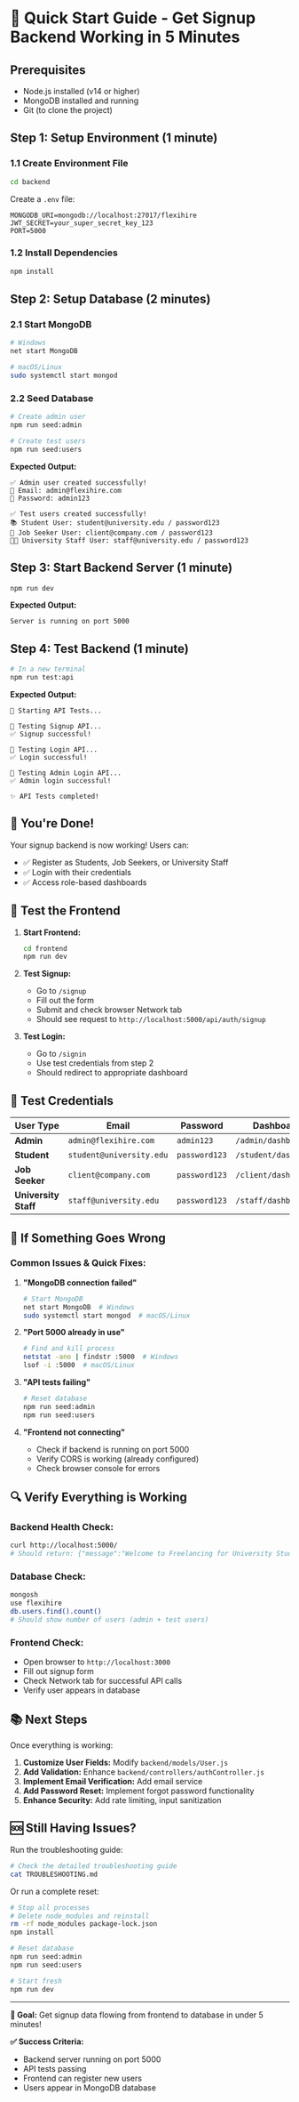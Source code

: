 # 🚀 Quick Start Guide - Get Signup Backend Working in 5 Minutes

## **Prerequisites**
- Node.js installed (v14 or higher)
- MongoDB installed and running
- Git (to clone the project)

## **Step 1: Setup Environment (1 minute)**

### 1.1 Create Environment File
```bash
cd backend
```

Create a `.env` file:
```env
MONGODB_URI=mongodb://localhost:27017/flexihire
JWT_SECRET=your_super_secret_key_123
PORT=5000
```

### 1.2 Install Dependencies
```bash
npm install
```

## **Step 2: Setup Database (2 minutes)**


### 2.1 Start MongoDB
```bash
# Windows
net start MongoDB

# macOS/Linux
sudo systemctl start mongod
```

### 2.2 Seed Database
```bash
# Create admin user
npm run seed:admin

# Create test users
npm run seed:users
```

**Expected Output:**
```
✅ Admin user created successfully!
📧 Email: admin@flexihire.com
🔑 Password: admin123

✅ Test users created successfully!
📚 Student User: student@university.edu / password123
💼 Job Seeker User: client@company.com / password123
👨‍🏫 University Staff User: staff@university.edu / password123
```

## **Step 3: Start Backend Server (1 minute)**

```bash
npm run dev
```

**Expected Output:**
```
Server is running on port 5000
```

## **Step 4: Test Backend (1 minute)**

```bash
# In a new terminal
npm run test:api
```

**Expected Output:**
```
🚀 Starting API Tests...

🧪 Testing Signup API...
✅ Signup successful!

🔐 Testing Login API...
✅ Login successful!

👑 Testing Admin Login API...
✅ Admin login successful!

✨ API Tests completed!
```

## **🎉 You're Done!**

Your signup backend is now working! Users can:
- ✅ Register as Students, Job Seekers, or University Staff
- ✅ Login with their credentials
- ✅ Access role-based dashboards

## **🔧 Test the Frontend**

1. **Start Frontend:**
   ```bash
   cd frontend
   npm run dev
   ```

2. **Test Signup:**
   - Go to `/signup`
   - Fill out the form
   - Submit and check browser Network tab
   - Should see request to `http://localhost:5000/api/auth/signup`

3. **Test Login:**
   - Go to `/signin`
   - Use test credentials from step 2
   - Should redirect to appropriate dashboard

## **📱 Test Credentials**

| User Type | Email | Password | Dashboard |
|-----------|-------|----------|-----------|
| **Admin** | `admin@flexihire.com` | `admin123` | `/admin/dashboard` |
| **Student** | `student@university.edu` | `password123` | `/student/dashboard` |
| **Job Seeker** | `client@company.com` | `password123` | `/client/dashboard` |
| **University Staff** | `staff@university.edu` | `password123` | `/staff/dashboard` |

## **🚨 If Something Goes Wrong**

### **Common Issues & Quick Fixes:**

1. **"MongoDB connection failed"**
   ```bash
   # Start MongoDB
   net start MongoDB  # Windows
   sudo systemctl start mongod  # macOS/Linux
   ```

2. **"Port 5000 already in use"**
   ```bash
   # Find and kill process
   netstat -ano | findstr :5000  # Windows
   lsof -i :5000  # macOS/Linux
   ```

3. **"API tests failing"**
   ```bash
   # Reset database
   npm run seed:admin
   npm run seed:users
   ```

4. **"Frontend not connecting"**
   - Check if backend is running on port 5000
   - Verify CORS is working (already configured)
   - Check browser console for errors

## **🔍 Verify Everything is Working**

### **Backend Health Check:**
```bash
curl http://localhost:5000/
# Should return: {"message":"Welcome to Freelancing for University Students API"}
```

### **Database Check:**
```bash
mongosh
use flexihire
db.users.find().count()
# Should show number of users (admin + test users)
```

### **Frontend Check:**
- Open browser to `http://localhost:3000`
- Fill out signup form
- Check Network tab for successful API calls
- Verify user appears in database

## **📚 Next Steps**

Once everything is working:
1. **Customize User Fields:** Modify `backend/models/User.js`
2. **Add Validation:** Enhance `backend/controllers/authController.js`
3. **Implement Email Verification:** Add email service
4. **Add Password Reset:** Implement forgot password functionality
5. **Enhance Security:** Add rate limiting, input sanitization

## **🆘 Still Having Issues?**

Run the troubleshooting guide:
```bash
# Check the detailed troubleshooting guide
cat TROUBLESHOOTING.md
```

Or run a complete reset:
```bash
# Stop all processes
# Delete node_modules and reinstall
rm -rf node_modules package-lock.json
npm install

# Reset database
npm run seed:admin
npm run seed:users

# Start fresh
npm run dev
```

---

**🎯 Goal:** Get signup data flowing from frontend to database in under 5 minutes!

**✅ Success Criteria:** 
- Backend server running on port 5000
- API tests passing
- Frontend can register new users
- Users appear in MongoDB database

